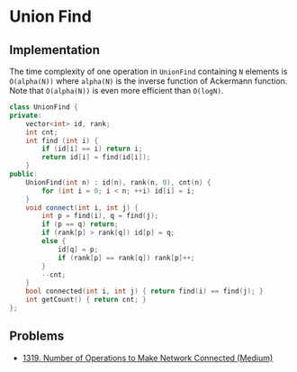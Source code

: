 # Union Find

## Implementation

The time complexity of one operation in `UnionFind` containing `N` elements is `O(alpha(N))` where `alpha(N)` is the inverse function of Ackermann function. Note that `O(alpha(N))` is even more efficient than `O(logN)`.

```cpp
class UnionFind {
private:
    vector<int> id, rank;
    int cnt;
    int find (int i) {
        if (id[i] == i) return i;
        return id[i] = find(id[i]);
    }
public:
    UnionFind(int n) : id(n), rank(n, 0), cnt(n) {
        for (int i = 0; i < n; ++i) id[i] = i;
    }
    void connect(int i, int j) {
        int p = find(i), q = find(j);
        if (p == q) return;
        if (rank[p] > rank[q]) id[p] = q;
        else {
            id[q] = p;
            if (rank[p] == rank[q]) rank[p]++;
        }
        --cnt;
    }
    bool connected(int i, int j) { return find(i) == find(j); }
    int getCount() { return cnt; }
};
```

## Problems

* [1319. Number of Operations to Make Network Connected (Medium)](https://leetcode.com/problems/number-of-operations-to-make-network-connected/)